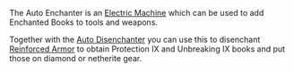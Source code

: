 The Auto Enchanter is an [Electric Machine](https://github.com/Slimefun/Slimefun4/wiki/Electric-Machines) which can be used to add Enchanted Books to tools and weapons.

Together with the [Auto Disenchanter](https://github.com/Slimefun/Slimefun4/wiki/Auto-Disenchanter) you can use this to disenchant [Reinforced Armor](https://github.com/Slimefun/Slimefun4/wiki/Reinforced-Armor) to obtain Protection IX and Unbreaking IX books and put those on diamond or netherite gear.